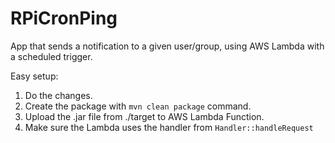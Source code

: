 # RPiCronPing
App that sends a notification to a given user/group, using AWS Lambda with a scheduled trigger.

Easy setup:
1. Do the changes.
2. Create the package with `mvn clean package` command.
3. Upload the .jar file from ./target to AWS Lambda Function.
4. Make sure the Lambda uses the handler from `Handler::handleRequest`